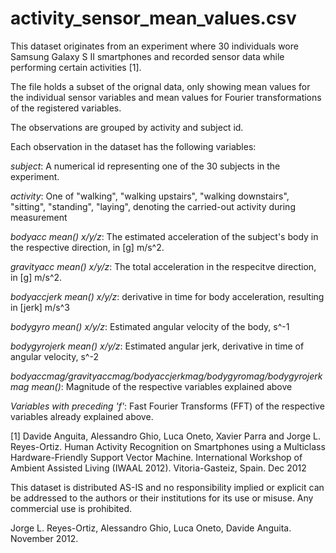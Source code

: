 activity_sensor_mean_values.csv 
=================

This dataset originates from an experiment where 30 individuals wore Samsung Galaxy S II smartphones and recorded sensor data while performing certain activities [1].

The file holds a subset of the orignal data, only showing mean values for the individual sensor variables and mean values for Fourier transformations of the registered variables.

The observations are grouped by activity and subject id.

Each observation in the dataset has the following variables:

*subject*: A numerical id representing one of the 30 subjects in the experiment.

*activity*: One of "walking", "walking upstairs", "walking downstairs", "sitting", "standing", "laying", denoting the carried-out activity during measurement

*bodyacc mean() x/y/z*: The estimated acceleration of the subject's body in the respective direction, in [g] m/s^2.

*gravityacc mean() x/y/z*: The total acceleration in the respecitve direction, in [g] m/s^2.

*bodyaccjerk mean() x/y/z*: derivative in time for body acceleration, resulting in [jerk] m/s^3

*bodygyro mean() x/y/z*: Estimated angular velocity of the body, s^-1

*bodygyrojerk mean() x/y/z*: Estimated angular jerk, derivative in time of angular velocity, s^-2

*bodyaccmag/gravityaccmag/bodyaccjerkmag/bodygyromag/bodygyrojerkmag mean()*: Magnitude of the respective variables explained above

*Variables with preceding 'f'*: Fast Fourier Transforms (FFT) of the respective variables already explained above.




[1] Davide Anguita, Alessandro Ghio, Luca Oneto, Xavier Parra and Jorge L. Reyes-Ortiz. Human Activity Recognition on Smartphones using a Multiclass Hardware-Friendly Support Vector Machine. International Workshop of Ambient Assisted Living (IWAAL 2012). Vitoria-Gasteiz, Spain. Dec 2012

This dataset is distributed AS-IS and no responsibility implied or explicit can be addressed to the authors or their institutions for its use or misuse. Any commercial use is prohibited.

Jorge L. Reyes-Ortiz, Alessandro Ghio, Luca Oneto, Davide Anguita. November 2012.